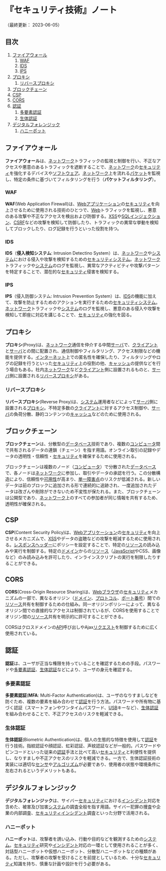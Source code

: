 # 『セキュリティ技術』ノート

（最終更新： 2023-06-05）


## 目次

1. [ファイアウォール](#ファイアウォール)
	1. [WAF](#waf)
	1. [IDS](#ids)
	1. [IPS](#ips)
1. [プロキシ](#プロキシ)
	1. [リバースプロキシ](#リバースプロキシ)
1. [ブロックチェーン](#ブロックチェーン)
1. [CSP](#csp)
1. [CORS](#cors)
1. [認証](#認証)
	1. [多要素認証](#多要素認証)
	1. [生体認証](#生体認証)
1. [デジタルフォレンジック](#デジタルフォレンジック)
	1. [ハニーポット](#ハニーポット)


## ファイアウォール

**ファイアウォール**は、[ネットワーク](../../../../network/_/chapters/network.md#ネットワーク)トラフィックの監視と制御を行い、不正なアクセスや悪意のあるトラフィックを遮断することで、[ネットワーク](../../../../network/_/chapters/network.md#ネットワーク)の[セキュリティ](./security.md#セキュリティ)を強化するデバイスや[ソフトウェア](../../../../computer/software/_/chapters/software.md#ソフトウェア)。[ネットワーク](../../../../network/_/chapters/network.md#ネットワーク)上を流れる[パケット](../../../../network/_/chapters/network.md#パケット)を監視し、特定の条件に基づいてフィルタリングを行う（**パケットフィルタリング**）。

### WAF

**WAF**(Web Application Firewall)は、[Web](../../../../network/_/chapters/web.md#web)[アプリケーション](../../../../computer/software/_/chapters/software.md#応用ソフトウェア)の[セキュリティ](./security.md#セキュリティ)を向上させるために使用される技術のひとつで、[Web](../../../../network/_/chapters/web.md#web)トラフィックを監視し、悪意のある攻撃や不正なアクセスを検出および防御する。[XSS](./cyber_attack.md#xss)や[SQLインジェクション](./cyber_attack.md#sqlインジェクション)、[CSRF](./cyber_attack.md#csrf)などの攻撃を検知して防御したり、トラフィックの異常な挙動を検知してブロックしたり、ログ記録を行うといった役割を持つ。

### IDS

**IDS**（**侵入検知システム**: Intrusion Detectino System）は、[ネットワーク](../../../../network/_/chapters/network.md#ネットワーク)や[システム](../../../_/chapters/system.md#システム)における侵入や攻撃を検知するための[セキュリティ](./security.md#セキュリティ)[システム](../../../_/chapters/system.md#システム)。[ネットワーク](../../../../network/_/chapters/network.md#ネットワーク)トラフィックや[システム](../../../_/chapters/system.md#システム)のログを監視し、異常なアクティビティや攻撃パターンを特定することで、潜在的な[セキュリティ](./security.md#セキュリティ)侵害を検知する。

### IPS

**IPS**（侵入防御システム: Intrusion Prevention System）は、[IDS](ids)の機能に加えて、攻撃を防止するためのアクションを実行するための[セキュリティ](./security.md#セキュリティ)[システム](../../../_/chapters/system.md#システム)。[ネットワーク](../../../../network/_/chapters/network.md#ネットワーク)トラフィックや[システム](../../../_/chapters/system.md#システム)のログを監視し、悪意のある侵入や攻撃を検知して即座に対応を講じることで、[セキュリティ](./security.md#セキュリティ)の強化を図る。


## プロキシ

**プロキシ**(Proxy)は、[ネットワーク](../../../../network/_/chapters/network.md#ネットワーク)通信を仲介する中間[サーバ](../../../_/chapters/system_processing_model.md#クライアントサーバシステム)で、[クライアント](../../../_/chapters/system_processing_model.md#クライアントサーバシステム)と[サーバ](../../../_/chapters/system_processing_model.md#クライアントサーバシステム)との間に配置され、通信制御やフィルタリング、アクセス制限などの機能を提供する。[インターネット](../../../../network/_/chapters/network.md#インターネット)上での匿名性を確保したり、フィルタリングやログの記録を行うといった[セキュリティ](./security.md#セキュリティ)上の役割の他、[キャッシュ](../../../../network/_/chapters/web.md#キャッシュ)の提供などを行う場合もある。社内[ネットワーク](../../../../network/_/chapters/network.md#ネットワーク)など[クライアント](../../../_/chapters/system_processing_model.md#クライアントサーバシステム)側に設置されるものと、[サーバ](../../../_/chapters/system_processing_model.md#クライアントサーバシステム)側に設置される[リバースプロキシ](#リバースプロキシ)がある。

### リバースプロキシ

**リバースプロキシ**(Reverse Proxy)は、[システム](../../../_/chapters/system.md#システム)運用者などによって[サーバ](../../../_/chapters/system_processing_model.md#クライアントサーバシステム)側に設置される[プロキシ](#プロキシ)。不特定多数の[クライアント](../../../_/chapters/system_processing_model.md#クライアントサーバシステム)に対するアクセス制御や、[サーバ](../../../_/chapters/system_processing_model.md#クライアントサーバシステム)の負荷分散、静的コンテンツの[キャッシュ](../../../../network/_/chapters/web.md#キャッシュ)などのために使用される。


## ブロックチェーン

**ブロックチェーン**は、分散型の[データベース](../../../../development/database/_/chapters/database.md#データベース)技術であり、複数の[コンピュータ](../../../../computer/_/chapters/computer.md#コンピュータ)間で共有されるデータの連鎖（チェーン）を指す用語。オンライン取引の記録やデータの透明性・信頼性・[セキュリティ](./security.md#セキュリティ)を確保するために使用される。

ブロックチェーンは複数のノード（[コンピュータ](../../../../computer/_/chapters/computer.md#コンピュータ)）で分散された[データベース](../../../../development/database/_/chapters/database.md#データベース)で、各ノードは[ネットワーク](../../../../network/_/chapters/network.md#ネットワーク)に参加し、取引やデータの承認を行う。この分散構造により、信頼性や[可用性](../../../_/chapters/system_performance_evaluation.md#可用性)が高まり、[単一障害点](../../../_/chapters/system_architecture.md#単一障害点)のリスクが低減される。新しいデータは前のブロックに追加される形で連続的に追跡され、一度追加されたデータは改ざんや削除ができないため不変性が保たれる。また、ブロックチェーンは公開型であり、[ネットワーク](../../../../network/_/chapters/network.md#ネットワーク)上のすべての参加者が同じ情報を共有するため、透明性が確保される。


## CSP

**CSP**(Content Security Policy)は、[Web](../../../../network/_/chapters/web.md#web)[アプリケーション](../../../../computer/software/_/chapters/software.md#応用ソフトウェア)の[セキュリティ](./security.md#セキュリティ)を向上させるメカニズムで、[XSS](./cyber_attack.md#xss)やデータの盗聴などの攻撃を軽減するために使用される。[レスポンスヘッダー](../../../../network/_/chapters/web.md#レスポンスメッセージ)にポリシーを設定することで、特定の[リソース](../../../../network/_/chapters/web.md#リソース)の読み込みや実行を制御する。特定の[ドメイン](../../../../network/_/chapters/internet_layer.md#ドメイン名)からの[リソース](../../../../network/_/chapters/web.md#リソース)（[JavaScript](../../../../programming/_/chapters/programming_language.md#javascript)やCSS、画像など）のみ読み込みを許可したり、インラインスクリプトの実行を制限したりすることができる。


## CORS

**CORS**(Cross-Origin Resource Sharing)は、[Webブラウザ](../../../../network/_/chapters/web.md#webブラウザ)の[セキュリティ](./security.md#セキュリティ)メカニズムの一部で、異なるオリジン（[ドメイン](../../../../network/_/chapters/internet_layer.md#ドメイン名)、[プロトコル](../../../../network/_/chapters/network_architecture.md#プロトコル)、[ポート番号](../../../../network/_/chapters/address_on_network.md#ポート番号)）間での[リソース](../../../../network/_/chapters/web.md#リソース)共有を制御するための仕組み。同一オリジンポリシーによって、異なるオリジン間での直接的なアクセスは制御されているが、CORSを使用することでオリジン間の[リソース](../../../../network/_/chapters/web.md#リソース)共有を明示的に許可することができる。

CORSはクロスドメインの[API](../../../../computer/software/_/chapters/operating_system.md#api)呼び出しやAjax[リクエスト](../../../_/chapters/system_processing_model.md#リクエスト)を制御するために広く使用されている。


## 認証

**認証**は、ユーザが正当な権限を持っていることを確認するための手段。パスワードや[多要素認証](#多要素認証)、[生体認証](#生体認証)などにより、ユーザの身元を確認する。

### 多要素認証

**多要素認証**(**MFA**: Multi-Factor Authentication)は、ユーザのなりすましなどを防ぐため、複数の要素を組み合わせて[認証](#認証)を行う方法。パスワードや所有物に基づく認証（スマートフォンやワンタイムパスワード、[USB](../../../../computer/hardware/_/chapters/bus.md#usb)キーなど）、[生体認証](#生体認証)を組み合わせることで、不正アクセスのリスクを軽減できる。

### 生体認証

**生体認証**(Biometric Authentication)は、個人の生態的な特徴を使用して[認証](#認証)を行う技術。指紋認証や顔認証、虹彩認証、声紋認証などが一般的。パスワードやピンコードといった従来の[認証](#認証)手法と比べて高い[セキュリティ](./security.md#セキュリティ)と利便性を提供し、なりすましや不正アクセスのリスクを軽減できる。一方で、生体認証技術の実装には適切な[センサ](../../../../basics/measurement_and_control/_/chapters/control_theory.md#センサ)や[アルゴリズム](../../../../programming/_/chapters/algorithm.md#アルゴリズム)が必要であり、使用者の状態や環境条件に左右されるというデメリットもある。


## デジタルフォレンジック

**デジタルフォレンジック**は、サイバー[セキュリティ](./security.md#セキュリティ)における[インシデント](./security.md#インシデント)対応を含めた、被害及び加害[システム](../../../_/chapters/system.md#システム)の調査全般を指す用語。サイバー犯罪の捜査や企業の内部調査、[セキュリティ](./security.md#セキュリティ)[インシデント](./security.md#インシデント)調査といった分野で活用される。

### ハニーポット

**ハニーポット**は、攻撃者を誘い込み、行動や目的などを観測するための[システム](../../../_/chapters/system.md#システム)。[セキュリティ](./security.md#セキュリティ)研究や[インシデント](./security.md#インシデント)対応の一環として使用されることが多く、対話型ハニーポットや仮想ハニーポット、分散型ハニーポットなどの種類がある。ただし、攻撃者の攻撃を受けることを前提としているため、十分な[セキュリティ](./security.md#セキュリティ)知識を持ち、慎重な計画や設計を行う必要がある。
